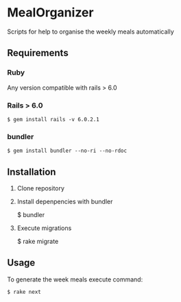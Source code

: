 # MealOrganizer

Scripts for help to organise the weekly meals automatically

## Requirements

### Ruby

Any version compatible with rails > 6.0

### Rails > 6.0

    $ gem install rails -v 6.0.2.1

### bundler 

    $ gem install bundler --no-ri --no-rdoc

## Installation

1. Clone repository
2. Install depenpencies with bundler
  
    $ bundler
3. Execute migrations
  
    $ rake migrate

## Usage

To generate the week meals execute command:

    $ rake next
